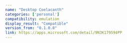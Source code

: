 ```yaml
---
name: "Desktop Coelacanth"
categories: ['personal']
compatibility: emulation
display_result: "Compatible"
version_from: "0.1.0.0"
link: https://apps.microsoft.com/detail/9N3K179594PP
---
```

